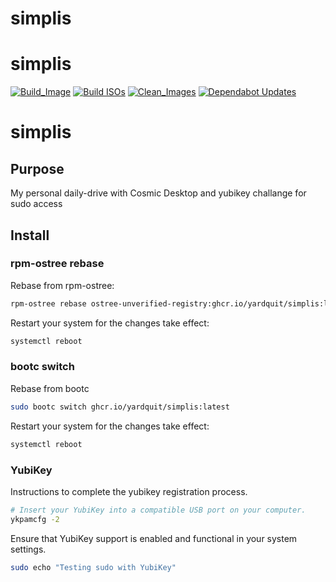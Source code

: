 # simplis
simplis
=======
[![Build_Image](https://github.com/YardQuit/simplis/actions/workflows/build.yml/badge.svg)](https://github.com/YardQuit/simplis/actions/workflows/build.yml)
[![Build ISOs](https://github.com/YardQuit/simplis/actions/workflows/build-iso.yml/badge.svg)](https://github.com/YardQuit/simplis/actions/workflows/build-iso.yml)
[![Clean_Images](https://github.com/YardQuit/simplis/actions/workflows/cleanup.yml/badge.svg)](https://github.com/YardQuit/simplis/actions/workflows/cleanup.yml)
[![Dependabot Updates](https://github.com/YardQuit/simplis/actions/workflows/dependabot/dependabot-updates/badge.svg)](https://github.com/YardQuit/simplis/actions/workflows/dependabot/dependabot-updates)

# simplis

## Purpose

My personal daily-drive with Cosmic Desktop and yubikey challange for sudo access

## Install
### rpm-ostree rebase
Rebase from rpm-ostree:
```bash
rpm-ostree rebase ostree-unverified-registry:ghcr.io/yardquit/simplis:latest
```
Restart your system for the changes take effect:
```bash
systemctl reboot
```

### bootc switch
Rebase from bootc
```bash
sudo bootc switch ghcr.io/yardquit/simplis:latest
```

Restart your system for the changes take effect:
```bash
systemctl reboot
```

### YubiKey
Instructions to complete the yubikey registration process.
```bash
# Insert your YubiKey into a compatible USB port on your computer.
ykpamcfg -2
```
Ensure that YubiKey support is enabled and functional in your system settings.
```bash
sudo echo "Testing sudo with YubiKey"
```
